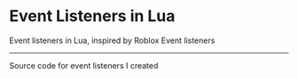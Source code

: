 # Event Listeners in Lua
Event listeners in Lua, inspired by Roblox Event listeners
<hr>

Source code for event listeners I created
